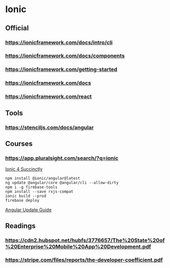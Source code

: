 # Ionic
## Official
### https://ionicframework.com/docs/intro/cli
### https://ionicframework.com/docs/components
### https://ionicframework.com/getting-started
### https://ionicframework.com/docs
### https://ionicframework.com/react
## Tools
### https://stenciljs.com/docs/angular
## Courses
### https://app.pluralsight.com/search/?q=ionic
[Ionic 4 Succinctly](https://www.syncfusion.com/ebooks/ionic-4-succinctly)
```
npm install @ionic/angular@latest
ng update @angular/core @angular/cli --allow-dirty
npm i -g firebase-tools
npm install --save rxjs-compat
ionic build --prod
firebase deploy
```
[Angular Update Guide](https://update.angular.io/)
## Readings
### https://cdn2.hubspot.net/hubfs/3776657/The%20State%20of%20Enterprise%20Mobile%20App%20Development.pdf
### https://stripe.com/files/reports/the-developer-coefficient.pdf
